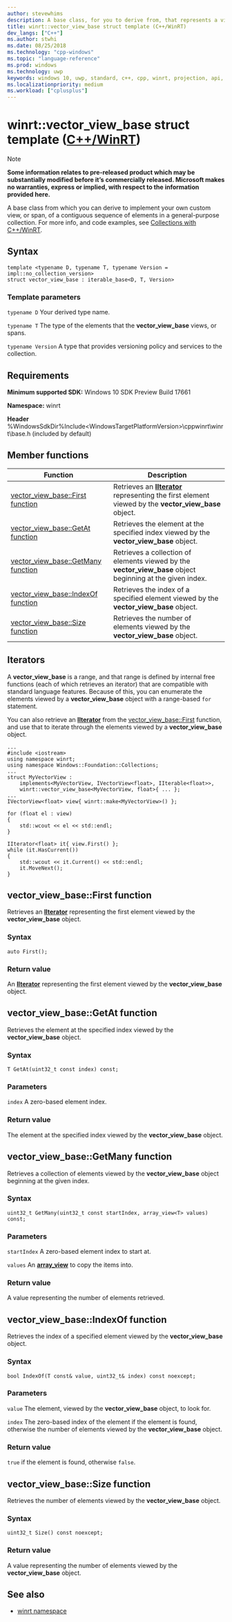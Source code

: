 ```yaml
---
author: stevewhims
description: A base class, for you to derive from, that represents a view of a contiguous sequence of elements in a general-purpose collection.
title: winrt::vector_view_base struct template (C++/WinRT)
dev_langs: ["C++"]
ms.author: stwhi
ms.date: 08/25/2018
ms.technology: "cpp-windows"
ms.topic: "language-reference"
ms.prod: windows
ms.technology: uwp
keywords: windows 10, uwp, standard, c++, cpp, winrt, projection, api, reference, vector, view, collection
ms.localizationpriority: medium
ms.workload: ["cplusplus"]
---
```


# winrt::vector_view_base struct template ([C++/WinRT](/windows/uwp/cpp-and-winrt-apis/intro-to-using-cpp-with-winrt))

> [!NOTE]
> **Some information relates to pre-released product which may be substantially modified before it’s commercially released. Microsoft makes no warranties, express or implied, with respect to the information provided here.**

A base class from which you can derive to implement your own custom view, or span, of a contiguous sequence of elements in a general-purpose collection. For more info, and code examples, see [Collections with C++/WinRT](/windows/uwp/cpp-and-winrt-apis/collections).

## Syntax
```cppwinrt
template <typename D, typename T, typename Version = impl::no_collection_version>
struct vector_view_base : iterable_base<D, T, Version>
```

### Template parameters
`typename D`
Your derived type name.

`typename T`
The type of the elements that the **vector_view_base** views, or spans.

`typename Version`
A type that provides versioning policy and services to the collection.

## Requirements
**Minimum supported SDK:** Windows 10 SDK Preview Build 17661

**Namespace:** winrt

**Header** %WindowsSdkDir%Include\<WindowsTargetPlatformVersion>\cppwinrt\winrt\base.h (included by default)

## Member functions
|Function|Description|
|------------|-----------------|
|[vector_view_base::First function](#vectorviewbasefirst-function)|Retrieves an [**IIterator**](/uwp/api/windows.foundation.collections.iiterator_t_) representing the first element viewed by the **vector_view_base** object.|
|[vector_view_base::GetAt function](#vectorviewbasegetat-function)|Retrieves the element at the specified index viewed by the **vector_view_base** object.|
|[vector_view_base::GetMany function](#vectorviewbasegetmany-function)|Retrieves a collection of elements viewed by the **vector_view_base** object beginning at the given index.|
|[vector_view_base::IndexOf function](#vectorviewbaseindexof-function)|Retrieves the index of a specified element viewed by the **vector_view_base** object.|
|[vector_view_base::Size function](#vectorviewbasesize-function)|Retrieves the number of elements viewed by the **vector_view_base** object.|

## Iterators
A **vector_view_base** is a range, and that range is defined by internal free functions (each of which retrieves an iterator) that are compatible with standard language features. Because of this, you can enumerate the elements viewed by a **vector_view_base** object with a range-based `for` statement.

You can also retrieve an [**IIterator**](/uwp/api/windows.foundation.collections.iiterator_t_) from the [vector_view_base::First](#vectorviewbasefirst-function) function, and use that to iterate through the elements viewed by a **vector_view_base** object.

```cppwinrt
...
#include <iostream>
using namespace winrt;
using namespace Windows::Foundation::Collections;
...
struct MyVectorView :
    implements<MyVectorView, IVectorView<float>, IIterable<float>>,
    winrt::vector_view_base<MyVectorView, float>{ ... };
...
IVectorView<float> view{ winrt::make<MyVectorView>() };

for (float el : view)
{
    std::wcout << el << std::endl;
}

IIterator<float> it{ view.First() };
while (it.HasCurrent())
{
    std::wcout << it.Current() << std::endl;
    it.MoveNext();
}
```

## vector_view_base::First function
Retrieves an [**IIterator**](/uwp/api/windows.foundation.collections.iiterator_t_) representing the first element viewed by the **vector_view_base** object.

### Syntax
```cppwinrt
auto First();
```

### Return value
An [**IIterator**](/uwp/api/windows.foundation.collections.iiterator_t_) representing the first element viewed by the **vector_view_base** object.

## vector_view_base::GetAt function
Retrieves the element at the specified index viewed by the **vector_view_base** object.

### Syntax
```cppwinrt
T GetAt(uint32_t const index) const;
```

### Parameters
`index`
A zero-based element index.

### Return value
The element at the specified index viewed by the **vector_view_base** object.

## vector_view_base::GetMany function
Retrieves a collection of elements viewed by the **vector_view_base** object beginning at the given index.

### Syntax
```cppwinrt
uint32_t GetMany(uint32_t const startIndex, array_view<T> values) const;
```

### Parameters
`startIndex`
A zero-based element index to start at.

`values`
An [**array_view**](array-view.md) to copy the items into.

### Return value
A value representing the number of elements retrieved.

## vector_view_base::IndexOf function
Retrieves the index of a specified element viewed by the **vector_view_base** object.

### Syntax
```cppwinrt
bool IndexOf(T const& value, uint32_t& index) const noexcept;
```

### Parameters
`value`
The element, viewed by the **vector_view_base** object, to look for.

`index`
The zero-based index of the element if the element is found, otherwise the number of elements viewed by the **vector_view_base** object.

### Return value
`true` if the element is found, otherwise `false`.

## vector_view_base::Size function
Retrieves the number of elements viewed by the **vector_view_base** object.

### Syntax
```cppwinrt
uint32_t Size() const noexcept;
```

### Return value
A value representing the number of elements viewed by the **vector_view_base** object.

## See also 
* [winrt namespace](winrt.md)
